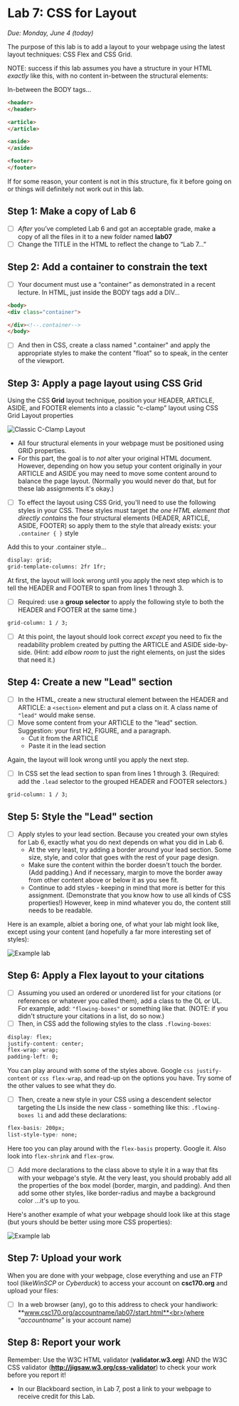 # Lab 7: CSS for Layout
*Due: Monday, June 4 (today)*

The purpose of this lab is to add a layout to your webpage using the latest layout techniques: CSS Flex and CSS Grid.  

NOTE: success if this lab assumes you have a structure in your HTML *exactly* like this, with no content in-between the structural elements:

In-between the BODY tags...

```html
<header>
</header>

<article>
</article>

<aside>
</aside>

<footer>
</footer>
```

If for some reason, your content is not in this structure, fix it before going on or things will definitely not work out in this lab.

## Step 1: Make a copy of Lab 6

- [ ] *After* you’ve completed Lab 6 and got an acceptable grade, make a copy of all the files in it to a new folder named **lab07**
- [ ] Change the TITLE in the HTML to reflect the change to “Lab 7…”

## Step 2: Add a container to constrain the text

- [ ] Your document must use a “container” as demonstrated in a recent lecture.  In HTML, just inside the BODY tags add a DIV...

```html
<body>  
<div class="container">

</div><!--.container-->
</body>
```

- [ ] And then in CSS,  create a class named ".container" and apply the appropriate styles to make the content "float" so to speak, in the center of the viewport.

## Step 3: Apply a page layout using CSS Grid

Using the CSS **Grid** layout technique, position your HEADER, ARTICLE, ASIDE, and FOOTER elements into a classic "c-clamp" layout using CSS Grid Layout properties

![Classic C-Clamp Layout](media/figure1.png)

- All four structural elements in your webpage must be positioned using GRID properties.
- For this part, the goal is to *not* alter your original HTML document. However, depending on how you setup your content originally in your ARTICLE and ASIDE you may need to move some content around to balance the page layout. (Normally you would never do that, but for these lab assignments it's okay.)
- [ ] To effect the layout using CSS Grid, you'll need to use the following styles in your CSS.  These styles must target *the one HTML element that directly contains* the four structural elements (HEADER, ARTICLE, ASIDE, FOOTER) so apply them to the style that already exists: your `.container { }` style

Add this to your .container style...


```html
display: grid;
grid-template-columns: 2fr 1fr;
```

At first, the layout will look wrong until you apply the next step which is to tell the HEADER and FOOTER to span from lines 1 through 3.  

- [ ] Required: use a **group selector** to apply the following style to both the HEADER and FOOTER at the same time.)

```html
grid-column: 1 / 3;
```

- [ ] At this point, the layout should look correct *except* you need to fix the readability problem created by putting the ARTICLE and ASIDE side-by-side.  (Hint: add *elbow room* to just the right elements, on just the sides that need it.)


## Step 4: Create a new "Lead" section

- [ ] In the HTML, create a new structural element between the HEADER and ARTICLE: a `<section>` element and put a class on it.  A class name of `"lead"` would make sense.
- [ ] Move some content from your ARTICLE to the "lead" section.  Suggestion: your first H2, FIGURE, and a paragraph.  
  - Cut it from the ARTICLE
  - Paste it in the lead section

Again, the layout will look wrong until you apply the next step.

- [ ] In CSS set the lead section to span from lines 1 through 3. (Required: add the `.lead` selector to the grouped HEADER and FOOTER selectors.)

```html
grid-column: 1 / 3;
```

## Step 5: Style the "Lead" section

- [ ] Apply styles to your lead section.  Because you created your own styles for Lab 6, exactly what you do next depends on what you did in Lab 6.
  - At the very least, try adding a border around your lead section.  Some size, style, and color that goes with the rest of your page design.
  - Make sure the content within the border doesn't touch the border.  (Add padding.)  And if necessary, margin to move the border away from other content above or below it as you see fit.
  - Continue to add styles - keeping in mind that more is better for this assignment.  (Demonstrate that you know how to use all kinds of CSS properties!)  However, keep in mind whatever you do, the content still needs to be readable.

Here is an example, albiet a boring one, of what your lab might look like, except using your content (and hopefully a far more interesting set of styles):

![Example lab](media/figure3.png)

## Step 6: Apply a Flex layout to your citations

- [ ] Assuming you used an ordered or unordered list for your citations (or references or whatever you called them), add a class to the OL or UL.  For example, add: `"flowing-boxes"` or something like that. (NOTE: if you didn't structure your citations in a list, do so now.)
- [ ] Then, in CSS add the following styles to the class `.flowing-boxes`:

```css
display: flex;
justify-content: center;
flex-wrap: wrap;
padding-left: 0;
```

You can play around with some of the styles above.  Google `css justify-content` or `css flex-wrap`, and read-up on the options you have.  Try some of the other values to see what they do.

- [ ] Then, create a new style in your CSS using a descendent selector targeting the LIs inside the new class - something like this: `.flowing-boxes li` and add these declarations:

```css
flex-basis: 200px;
list-style-type: none;
```

Here too you can play around with the `flex-basis` property.  Google it.  Also look into `flex-shrink` and `flex-grow`.

- [ ] Add more declarations to the class above to style it in a way that fits with your webpage's style.  At the very least, you should probably add all the properties of the box model (border, margin, and padding).  And then add some other styles, like border-radius and maybe a background color …it's up to you.

Here's another example of what your webpage should look like at this stage (but yours should be better using more CSS properties):

![Example lab](media/figure4.png)

## Step 7: Upload your work

When you are done with your webpage, close everything and use an FTP tool (like*WinSCP* or *Cyberduck*) to access your account on **csc170.org** and upload your files:

- [ ] In a web browser (any), go to this address to check your handiwork: <br>**www.csc170.org/accountname/lab07/start.html**<br>(where “*accountname*” is your account name)

## Step 8: Report your work

Remember: Use the W3C HTML validator (**validator.w3.org**) AND the W3C CSS
validator (**http://jigsaw.w3.org/css-validator**) to check your work before you
report it!

- In our Blackboard section, in Lab 7, post a link to your webpage to receive
  credit for this Lab.